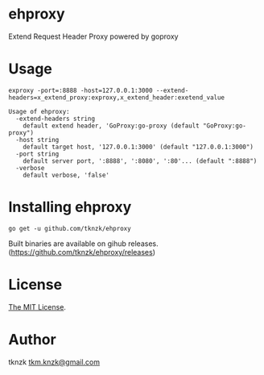# ehproxy

Extend Request Header Proxy powered by goproxy

# Usage

```
exproxy -port=:8888 -host=127.0.0.1:3000 --extend-headers=x_extend_proxy:exproxy,x_extend_header:exetend_value
```

```
Usage of ehproxy:
  -extend-headers string
    default extend header, 'GoProxy:go-proxy (default "GoProxy:go-proxy")
  -host string
    default target host, '127.0.0.1:3000' (default "127.0.0.1:3000")
  -port string
    default server port, ':8888', ':8080', ':80'... (default ":8888")
  -verbose
    default verbose, 'false'
```

# Installing ehproxy

```
go get -u github.com/tknzk/ehproxy
```

Built binaries are available on gihub releases.
(https://github.com/tknzk/ehproxy/releases)

# License

[The MIT License](./LICENSE).


# Author

tknzk <tkm.knzk@gmail.com>
